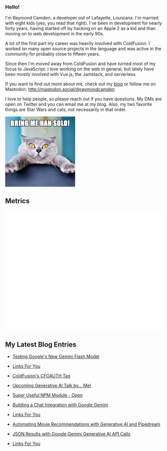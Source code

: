 ### Hello!

I'm Raymond Camden, a developer out of Lafayette, Louisiana. I'm married with eight kids (yes, you read that right). I've been in development for nearly forty years, having started off by hacking on an Apple 2 as a kid and than moving on to web development in the early 90s.

A lot of the first part my career was heavily involved with ColdFusion. I worked on many open source projects in the language and was active in the community for probably close to fifteen years. 

Since then I'm moved away from ColdFusion and have turned most of my focus to JavaScript. I love working on the web in general, but lately have been mostly involved with Vue.js, the Jamstack, and serverless. 

If you want to find out more about me, check out my [blog](https://www.raymondcamden.com) or follow me on Mastodon: <http://mastodon.social/@raymondcamden>

I love to help people, so please reach out if you have questions. My DMs are open on Twitter and you can email me at my blog. Also, my two favorite things are Star Wars and cats, not necessarily in that order.

![Star Wars cat](https://raw.githubusercontent.com/cfjedimaster/cfjedimaster/master/cat.jpg)

## Metrics

<picture>
  <img src="/github-metrics.svg" alt="Metrics">
</picture>

<!-- RSS -->
## My Latest Blog Entries

* [Testing Google's New Gemini Flash Model](https://www.raymondcamden.com/2024/05/15/test-googles-new-gemini-flash-model)

* [Links For You](https://www.raymondcamden.com/2024/05/13/links-for-you)

* [ColdFusion's CFOAUTH Tag](https://www.raymondcamden.com/2024/05/10/coldfusions-cfoauth-tag)

* [Upcoming Generative AI Talk by... Me!](https://www.raymondcamden.com/2024/05/08/upcoming-generative-ai-talk-by-me)

* [Super Useful NPM Module - Open](https://www.raymondcamden.com/2024/05/03/super-useful-npm-module-open)

* [Building a Chat Integration with Google Gemini](https://www.raymondcamden.com/2024/04/30/building-a-chat-integration-with-google-gemini)

* [Links For You](https://www.raymondcamden.com/2024/04/28/links-for-you)

* [Automating Movie Recommendations with Generative AI and Pipedream](https://www.raymondcamden.com/2024/04/26/automating-movie-recommendations-with-generative-ai-and-pipedream)

* [JSON Results with Google Gemini Generative AI API Calls](https://www.raymondcamden.com/2024/04/17/json-results-with-google-gemini-generative-ai-api-calls)

* [Links For You](https://www.raymondcamden.com/2024/04/14/links-for-you)

<!-- ENDRSS -->

